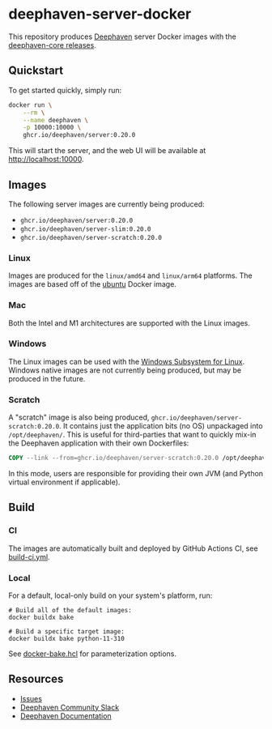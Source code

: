 # deephaven-server-docker

This repository produces [Deephaven](https://deephaven.io/) server Docker images with the [deephaven-core releases](https://github.com/deephaven/deephaven-core/releases).

## Quickstart

To get started quickly, simply run:

```bash
docker run \
    --rm \
    --name deephaven \
    -p 10000:10000 \
    ghcr.io/deephaven/server:0.20.0
```

This will start the server, and the web UI will be available at [http://localhost:10000](http://localhost:10000).

## Images

The following server images are currently being produced:

* `ghcr.io/deephaven/server:0.20.0`
* `ghcr.io/deephaven/server-slim:0.20.0`
* `ghcr.io/deephaven/server-scratch:0.20.0`

### Linux

Images are produced for the `linux/amd64` and `linux/arm64` platforms. The images are based off of the [ubuntu](https://hub.docker.com/_/ubuntu) Docker image.

### Mac

Both the Intel and M1 architectures are supported with the Linux images.

### Windows

The Linux images can be used with the [Windows Subsystem for Linux](https://docs.microsoft.com/en-us/windows/wsl/). Windows native images are not currently being produced, but may be produced in the future.

### Scratch

A "scratch" image is also being produced, `ghcr.io/deephaven/server-scratch:0.20.0`.
It contains just the application bits (no OS) unpackaged into `/opt/deephaven/`.
This is useful for third-parties that want to quickly mix-in the Deephaven application with their own Dockerfiles:

```Dockerfile
COPY --link --from=ghcr.io/deephaven/server-scratch:0.20.0 /opt/deephaven /opt/deephaven
```

In this mode, users are responsible for providing their own JVM (and Python virtual environment if applicable).

## Build

### CI

The images are automatically built and deployed by GitHub Actions CI, see [build-ci.yml](.github/workflows/build-ci.yml).

### Local

For a default, local-only build on your system's platform, run:

```
# Build all of the default images:
docker buildx bake

# Build a specific target image:
docker buildx bake python-11-310
```

See [docker-bake.hcl](docker-bake.hcl) for parameterization options.


## Resources

* [Issues](https://github.com/deephaven/deephaven-server-docker/issues)
* [Deephaven Community Slack](https://deephaven.io/slack)
* [Deephaven Documentation](https://deephaven.io/core/docs/)

